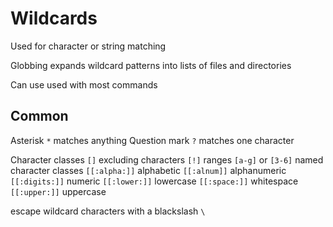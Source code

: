 # Wildcards

Used for character or string matching

Globbing expands wildcard patterns into lists of files and directories

Can use used with most commands

## Common
Asterisk `*` matches anything
Question mark `?` matches one character

Character classes `[]`
excluding characters `[!]`
ranges `[a-g]` or `[3-6]`
named character classes
`[[:alpha:]]` alphabetic
`[[:alnum]]` alphanumeric
`[[:digits:]]` numeric
`[[:lower:]]` lowercase
`[[:space:]]` whitespace
`[[:upper:]]` uppercase

escape wildcard characters with a blackslash `\`

